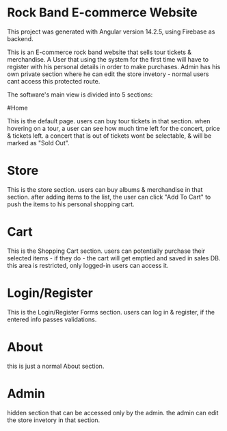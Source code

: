 # Rock Band E-commerce Website

This project was generated with Angular version 14.2.5, using Firebase as backend.

This is an E-commerce rock band website that sells tour tickets & merchandise. 
A User that using the system for the first time will have to register with his personal details in order to make purchases.
Admin has his own private section where he can edit the store invetory - normal users cant access this protected route.

The software's main view is divided into 5 sections:

#Home  

This is the default page.
users can buy tour tickets in that section.
when hovering on a tour, a user can see how much time left for the concert, price & tickets left.
a concert that is out of tickets wont be selectable, & will be marked as "Sold Out".

# Store  

This is the store section.
users can buy albums & merchandise in that section.
after adding items to the list, the user can click "Add To Cart" to push the items to his personal shopping cart. 

# Cart 

This is the Shopping Cart section.
users can potentially purchase their selected items - if they do - the cart will get emptied and saved in sales DB.
this area is restricted, only logged-in users can access it.

# Login/Register 

This is the Login/Register Forms section.
users can log in & register, if the entered info passes validations.

# About

this is just a normal About section.

# Admin

hidden section that can be accessed only by the admin.
the admin can edit the store invetory in that section.

